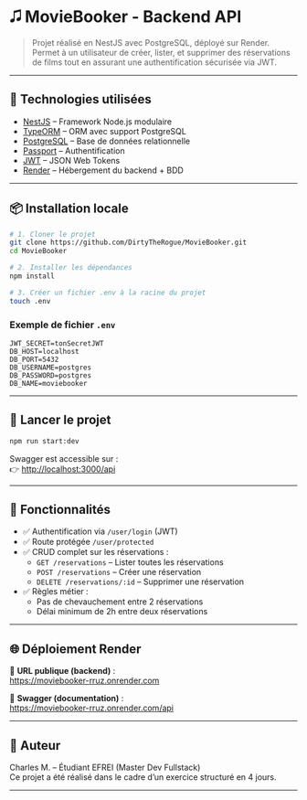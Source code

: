 # 🎜 MovieBooker - Backend API

> Projet réalisé en NestJS avec PostgreSQL, déployé sur Render.  
Permet à un utilisateur de créer, lister, et supprimer des réservations de films tout en assurant une authentification sécurisée via JWT.

---

## 🚀 Technologies utilisées

- [NestJS](https://nestjs.com/) – Framework Node.js modulaire
- [TypeORM](https://typeorm.io/) – ORM avec support PostgreSQL
- [PostgreSQL](https://www.postgresql.org/) – Base de données relationnelle
- [Passport](http://www.passportjs.org/) – Authentification
- [JWT](https://jwt.io/) – JSON Web Tokens
- [Render](https://render.com/) – Hébergement du backend + BDD

---

## 📦 Installation locale

```bash
# 1. Cloner le projet
git clone https://github.com/DirtyTheRogue/MovieBooker.git
cd MovieBooker

# 2. Installer les dépendances
npm install

# 3. Créer un fichier .env à la racine du projet
touch .env
```

### Exemple de fichier `.env`

```
JWT_SECRET=tonSecretJWT
DB_HOST=localhost
DB_PORT=5432
DB_USERNAME=postgres
DB_PASSWORD=postgres
DB_NAME=moviebooker
```

---

## 🏁 Lancer le projet

```bash
npm run start:dev
```

Swagger est accessible sur :  
👉 [http://localhost:3000/api](http://localhost:3000/api)

---

## 🧪 Fonctionnalités

- ✅ Authentification via `/user/login` (JWT)
- ✅ Route protégée `/user/protected`
- ✅ CRUD complet sur les réservations :
  - `GET /reservations` – Lister toutes les réservations
  - `POST /reservations` – Créer une réservation
  - `DELETE /reservations/:id` – Supprimer une réservation
- ✅ Règles métier :
  - Pas de chevauchement entre 2 réservations
  - Délai minimum de 2h entre deux réservations

---

## 🌐 Déploiement Render

🔗 **URL publique (backend)** :  
https://moviebooker-rruz.onrender.com

📄 **Swagger (documentation)** :  
https://moviebooker-rruz.onrender.com/api

---

## 👤 Auteur

Charles M. – Étudiant EFREI (Master Dev Fullstack)  
Ce projet a été réalisé dans le cadre d’un exercice structuré en 4 jours.

---

